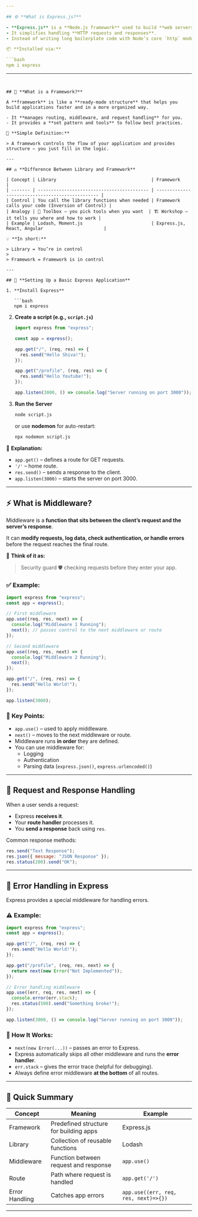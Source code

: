 ```yaml
---

## ⚙️ **What is Express.js?**

- **Express.js** is a **Node.js framework** used to build **web servers and APIs** easily.
- It simplifies handling **HTTP requests and responses**.
- Instead of writing long boilerplate code with Node’s core `http` module, Express gives **ready-made methods** to make coding faster and cleaner.

📦 **Installed via:**

```bash
npm i express

```

---
```


## 🧰 **What is a Framework?**

A **framework** is like a **ready-made structure** that helps you build applications faster and in a more organized way.

- It **manages routing, middleware, and request handling** for you.
- It provides a **set pattern and tools** to follow best practices.

🧱 **Simple Definition:**

> A framework controls the flow of your application and provides structure — you just fill in the logic.

---

## ⚖️ **Difference Between Library and Framework**

| Concept | Library                                    | Framework                                        |
| ------- | ------------------------------------------ | ------------------------------------------------ |
| Control | You call the library functions when needed | Framework calls your code (Inversion of Control) |
| Analogy | 🧰 Toolbox – you pick tools when you want  | 🏗️ Workshop – it tells you where and how to work |
| Example | Lodash, Moment.js                          | Express.js, React, Angular                       |

💡 **In short:**

> Library = You’re in control
>
> Framework = Framework is in control

---

## 🚀 **Setting Up a Basic Express Application**

1. **Install Express**

   ```bash
   npm i express

   ```

2. **Create a script (e.g., `script.js`)**

   ```jsx
   import express from "express";

   const app = express();

   app.get("/", (req, res) => {
     res.send("Hello Shiva!");
   });

   app.get("/profile", (req, res) => {
     res.send("Hello Youtube!");
   });

   app.listen(3000, () => console.log("Server running on port 3000"));
   ```

3. **Run the Server**

   ```bash
   node script.js

   ```

   or use **nodemon** for auto-restart:

   ```bash
   npx nodemon script.js

   ```

🧩 **Explanation:**

- `app.get()` – defines a route for GET requests.
- `'/'` – home route.
- `res.send()` – sends a response to the client.
- `app.listen(3000)` – starts the server on port 3000.

---

## ⚡ **What is Middleware?**

Middleware is a **function that sits between the client’s request and the server’s response**.

It can **modify requests, log data, check authentication, or handle errors** before the request reaches the final route.

🧠 **Think of it as:**

> Security guard 🛡️ checking requests before they enter your app.

### ✅ **Example:**

```jsx
import express from "express";
const app = express();

// First middleware
app.use((req, res, next) => {
  console.log("Middleware 1 Running");
  next(); // passes control to the next middleware or route
});

// Second middleware
app.use((req, res, next) => {
  console.log("Middleware 2 Running");
  next();
});

app.get("/", (req, res) => {
  res.send("Hello World!");
});

app.listen(3000);
```

### 🧩 **Key Points:**

- `app.use()` – used to apply middleware.
- `next()` – moves to the next middleware or route.
- Middleware runs **in order** they are defined.
- You can use middleware for:
  - Logging
  - Authentication
  - Parsing data (`express.json()`, `express.urlencoded()`)

---

## 📩 **Request and Response Handling**

When a user sends a request:

- Express **receives it**.
- Your **route handler** processes it.
- You **send a response** back using `res`.

Common response methods:

```jsx
res.send("Text Response");
res.json({ message: "JSON Response" });
res.status(200).send("OK");
```

---

## 🧯 **Error Handling in Express**

Express provides a special middleware for handling errors.

### ⚠️ Example:

```jsx
import express from "express";
const app = express();

app.get("/", (req, res) => {
  res.send("Hello World!");
});

app.get("/profile", (req, res, next) => {
  return next(new Error("Not Implemented"));
});

// Error handling middleware
app.use((err, req, res, next) => {
  console.error(err.stack);
  res.status(500).send("Something broke!");
});

app.listen(3000, () => console.log("Server running on port 3000"));
```

### 🧩 **How It Works:**

- `next(new Error(...))` – passes an error to Express.
- Express automatically skips all other middleware and runs the **error handler**.
- `err.stack` – gives the error trace (helpful for debugging).
- Always define error middleware **at the bottom** of all routes.

---

## 🧾 **Quick Summary**

| Concept        | Meaning                                | Example                              |
| -------------- | -------------------------------------- | ------------------------------------ |
| Framework      | Predefined structure for building apps | Express.js                           |
| Library        | Collection of reusable functions       | Lodash                               |
| Middleware     | Function between request and response  | `app.use()`                          |
| Route          | Path where request is handled          | `app.get('/')`                       |
| Error Handling | Catches app errors                     | `app.use((err, req, res, next)=>{})` |

---
